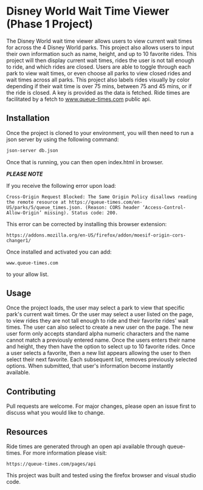 # Disney World Wait Time Viewer (Phase 1 Project)

The Disney World wait time viewer allows users to view current wait times for across the 4 Disney World parks. This project also allows users to input their own information such as name, height, and up to 10 favorite rides. This project will then display current wait times, rides the user is not tall enough to ride, and which rides are closed. Users are able to toggle through each park to view wait times, or even choose all parks to view closed rides and wait times across all parks. This project also labels rides visually by color depending if their wait time is over 75 mins, between 75 and 45 mins, or if the ride is closed. A key is provided as the data is fetched. Ride times are facilitated by a fetch to www.queue-times.com public api.

## Installation

Once the project is cloned to your environment, you will then need to run a json server by using the following command:

```bash
json-server db.json
```
Once that is running, you can then open index.html in browser.

*****PLEASE NOTE*****

If you receive the following error upon load:

```Cross-Origin Request Blocked: The Same Origin Policy disallows reading the remote resource at https://queue-times.com/en-US/parks/5/queue_times.json. (Reason: CORS header ‘Access-Control-Allow-Origin’ missing). Status code: 200.```

This error can be corrected by installing this browser extension:

```https://addons.mozilla.org/en-US/firefox/addon/moesif-origin-cors-changer1/```

Once installed and activated you can add:

```www.queue-times.com```

to your allow list.
## Usage

Once the project loads, the user may select a park to view that specific park's current wait times. Or the user may select a user listed on the page, to view rides they are not tall enough to ride and their favorite rides' wait times. The user can also select to create a new user on the page. The new user form only accepts standard alpha numeric characters and the name cannot match a previously entered name. Once the users enters their name and height, they then have the option to select up to 10 favorite rides. Once a user selects a favorite, then a new list appears allowing the user to then select their next favorite. Each subsequent list, removes previously selected options. When submitted, that user's information become instantly available. 

## Contributing
Pull requests are welcome. For major changes, please open an issue first to discuss what you would like to change.

## Resources
Ride times are generated through an open api available through queue-times. For more information please visit:

```https://queue-times.com/pages/api```

This project was built and tested using the firefox browser and visual studio code.
